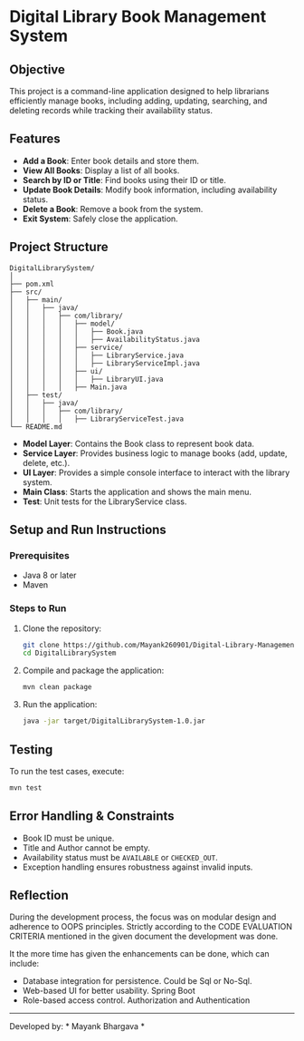 
# Digital Library Book Management System

## Objective
This project is a command-line application designed to help librarians efficiently manage books, including adding, updating, searching, and deleting records while tracking their availability status.

## Features
- **Add a Book**: Enter book details and store them.
- **View All Books**: Display a list of all books.
- **Search by ID or Title**: Find books using their ID or title.
- **Update Book Details**: Modify book information, including availability status.
- **Delete a Book**: Remove a book from the system.
- **Exit System**: Safely close the application.

## Project Structure
```
DigitalLibrarySystem/
│
├── pom.xml
├── src/
│   ├── main/
│   │   ├── java/
│   │   │   ├── com/library/
│   │   │   │   ├── model/
│   │   │   │   │   ├── Book.java
│   │   │   │   │   ├── AvailabilityStatus.java
│   │   │   │   ├── service/
│   │   │   │   │   ├── LibraryService.java
│   │   │   │   │   ├── LibraryServiceImpl.java
│   │   │   │   ├── ui/
│   │   │   │   │   ├── LibraryUI.java
│   │   │   │   ├── Main.java
│   ├── test/
│   │   ├── java/
│   │   │   ├── com/library/
│   │   │   │   ├── LibraryServiceTest.java
└── README.md
```

- **Model Layer**: Contains the Book class to represent book data.
- **Service Layer**: Provides business logic to manage books (add, update, delete, etc.).
- **UI Layer**: Provides a simple console interface to interact with the library system.
- **Main Class**: Starts the application and shows the main menu.
- **Test**: Unit tests for the LibraryService class.


## Setup and Run Instructions
### Prerequisites
- Java 8 or later
- Maven

### Steps to Run
1. Clone the repository:
   ```sh
   git clone https://github.com/Mayank260901/Digital-Library-Management-System.git
   cd DigitalLibrarySystem
   ```
2. Compile and package the application:
   ```sh
   mvn clean package
   ```
3. Run the application:
   ```sh
   java -jar target/DigitalLibrarySystem-1.0.jar
   ```

## Testing
To run the test cases, execute:
```sh
mvn test
```

## Error Handling & Constraints
- Book ID must be unique.
- Title and Author cannot be empty.
- Availability status must be `AVAILABLE` or `CHECKED_OUT`.
- Exception handling ensures robustness against invalid inputs.

## Reflection
During the development process, the focus was on modular design and adherence to OOPS principles. Strictly according to the CODE EVALUATION CRITERIA mentioned in the given document the development was done.

It the more time has given  the enhancements can be done, which can include:
- Database integration for persistence. Could be Sql or No-Sql.
- Web-based UI for better usability. Spring Boot 
- Role-based access control. Authorization and Authentication

---
Developed by: * Mayank Bhargava *
